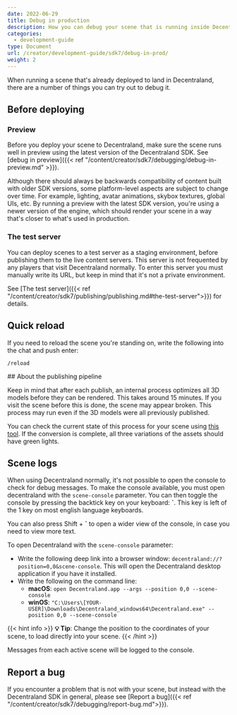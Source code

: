 ```yaml
---
date: 2022-06-29
title: Debug in production
description: How you can debug your scene that is running inside Decentraland
categories:
  - development-guide
type: Document
url: /creator/development-guide/sdk7/debug-in-prod/
weight: 2
---
```


When running a scene that's already deployed to land in Decentraland, there are a number of things you can try out to debug it.

## Before deploying

### Preview

Before you deploy your scene to Decentraland, make sure the scene runs well in preview using the latest version of the Decentraland SDK. See [debug in preview]({{< ref "/content/creator/sdk7/debugging/debug-in-preview.md" >}}).

Although there should always be backwards compatibility of content built with older SDK versions, some platform-level aspects are subject to change over time. For example, lighting, avatar animations, skybox textures, global UIs, etc. By running a preview with the latest SDK version, you're using a newer version of the engine, which should render your scene in a way that's closer to what's used in production.

### The test server

You can deploy scenes to a test server as a staging environment, before publishing them to the live content servers. This server is not frequented by any players that visit Decentraland normally. To enter this server you must manually write its URL, but keep in mind that it's not a private environment.

See [The test server]({{< ref "/content/creator/sdk7/publishing/publishing.md#the-test-server">}}) for details.

## Quick reload

If you need to reload the scene you're standing on, write the following into the chat and push enter:

`/reload`

## About the publishing pipeline

Keep in mind that after each publish, an internal process optimizes all 3D models before they can be rendered. This takes around 15 minutes. If you visit the scene before this is done, the scene may appear broken. This process may run even if the 3D models were all previously published.

You can check the current state of this process for your scene using [this tool](https://decentraland.github.io/opscli/). If the conversion is complete, all three variations of the assets should have green lights.

## Scene logs

When using Decentraland normally, it's not possible to open the console to check for debug messages. To make the console available, you must open decentraland with the `scene-console` parameter. You can then toggle the console by pressing the backtick key on your keyboard: **`**. This key is left of the 1 key on most english language keyboards.

You can also press Shift + **\`** to open a wider view of the console, in case you need to view more text.

To open Decentraland with the `scene-console` parameter:

- Write the following deep link into a browser window: `decentraland://?position=0,0&scene-console`. This will open the Decentraland desktop application if you have it installed.
- Write the following on the command line:
  - **macOS**: `open Decentraland.app --args --position 0,0 --scene-console`
  - **winOS**: `"C:\Users\[YOUR-USER]\Downloads\Decentraland_windows64\Decentraland.exe" --position 0,0 --scene-console`

{{< hint info >}}
**💡 Tip**: Change the position to the coordinates of your scene, to load directly into your scene.
{{< /hint >}}

Messages from each active scene will be logged to the console.

<!-- ## Access debug information

To view the full stack trace of each error message, you must deploy the scene with source maps included. With this you can also navigate the source code and even break points, all from the browser with the scene in production.

To do this, remove the following line from the `.dclignore` file in your scene before you publish the scene:

```
bin/*.map
```

{{< hint danger >}}
**❗Warning** Having the source maps uploaded as part of your scene might make it easier for bad actors to exploit your scene, or steal your code. Make sure you understand the risks of doing this.
{{< /hint >}}



### See debug panel

To view scene stats, add the following URL parameter:

`&SCENE_DEBUG_PANEL`

This will enable the option of opening a panel that displays stats that update in real time, including material count, entity count, processed messages, etc. See [view scene stats]({{< ref "/content/creator/sdk7/debugging/debug-in-preview.md#view-scene-stats">}}) for details.

With this flag enabled, you'll see a hint on the top-right corner of the screen, and you can press Y to open up this panel and see stats for the scene you're currently standing on.

{{< hint warning >}}
**📔 Note**: As accessing this implies changing the URL, it's not available when running the scene n the Desktop client.
{{< /hint >}}

### See FPS panel

To see the current FPS (Frames Per Second) of the explorer, type `/showfps` into the chat window, and this will display the FPS panel.

Keep in mind that these FPS values may vary depending on the machine you're using, and may also be affected by neighboring scenes.

It's still a valuable way to assess the performance of the scene more objectively.

They count the frame per second of the Decentraland explorer, not of a single scene. You can try to isolate what effect neighbors have on the FPS by reducing the line of sight property on the settings, to load less content at a time. -->

## Report a bug

If you encounter a problem that is not with your scene, but instead with the Decentraland SDK in general, please see [Report a bug]({{< ref "/content/creator/sdk7/debugging/report-bug.md">}}).
